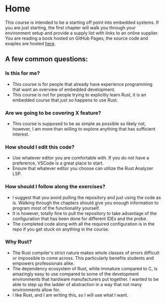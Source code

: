 # Home

This course is intended to be a starting off point into embedded systems. If you are just starting, the first chapter will walk you through your environment setup and provide a supply list with links to an online supplier. You are reading a book hosted on GitHub Pages, the source code and exaples are hosted [here](https://github.com/Riceman2000/rust-embedded-course/).


## A few common questions:
### Is this for me?
  - This course is for people that already have experience programming that want an overview of embedded development.
  - This course is not for people trying to explicitly learn Rust, it is an embedded course that just so happens to use Rust.

### Are we going to be covering X feature?
  - This course is supposed to be as simple as possible so likely not, however, I am more than willing to explore anything that has sufficient interest.

### How should I edit this code?
  - Use whatever editor you are comfortable with. If you do not have a preference, VSCode is a great place to start.
  - Ensure that whatever editor you choose can utilize the Rust Analyzer LSP.

### How should I follow along the exercises?
  - I suggest that you avoid pulling the repository and just using the code as is. Walking through the chapters should give you enough information to program most of the functionality yourself.
  - It is however, totally fine to pull the repository to take advantage of the configuration that has been done for different IDEs and the probe.
  - The completed code along with all the required configuration is in the repo if you get stuck on anything in the course.

### Why Rust?
  - The Rust compiler's strict nature makes whole classes of errors difficult or impossible to come across. This particularly benefits students and empowers professionals alike.
  - The dependency ecosystem of Rust, while immature compared to C, is amazingly easy to use compared to some of the development environments that hardware manufacturers put together. I wanted to be able to step up the ladder of abstraction in a way that not many environments allow for.
  - I like Rust, and I am writing this, so I will use what I want.


